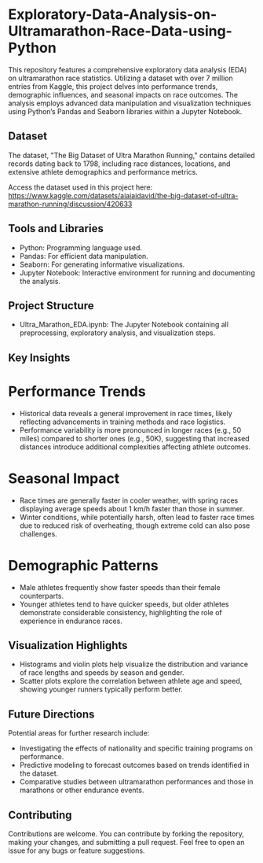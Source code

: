 # Exploratory-Data-Analysis-on-Ultramarathon-Race-Data-using-Python
This repository features a comprehensive exploratory data analysis (EDA) on ultramarathon race statistics. Utilizing a dataset with over 7 million entries from Kaggle, this project delves into performance trends, demographic influences, and seasonal impacts on race outcomes. The analysis employs advanced data manipulation and visualization techniques using Python’s Pandas and Seaborn libraries within a Jupyter Notebook.

## Dataset
The dataset, "The Big Dataset of Ultra Marathon Running," contains detailed records dating back to 1798, including race distances, locations, and extensive athlete demographics and performance metrics.

Access the dataset used in this project here: https://www.kaggle.com/datasets/aiaiaidavid/the-big-dataset-of-ultra-marathon-running/discussion/420633

## Tools and Libraries
- Python: Programming language used.
- Pandas: For efficient data manipulation.
- Seaborn: For generating informative visualizations.
- Jupyter Notebook: Interactive environment for running and documenting the analysis.

## Project Structure
- Ultra_Marathon_EDA.ipynb: The Jupyter Notebook containing all preprocessing, exploratory analysis, and visualization steps.

## Key Insights
# Performance Trends
- Historical data reveals a general improvement in race times, likely reflecting advancements in training methods and race logistics.
- Performance variability is more pronounced in longer races (e.g., 50 miles) compared to shorter ones (e.g., 50K), suggesting that increased distances introduce additional complexities affecting athlete outcomes.
# Seasonal Impact
- Race times are generally faster in cooler weather, with spring races displaying average speeds about 1 km/h faster than those in summer.
- Winter conditions, while potentially harsh, often lead to faster race times due to reduced risk of overheating, though extreme cold can also pose challenges.
# Demographic Patterns
- Male athletes frequently show faster speeds than their female counterparts.
- Younger athletes tend to have quicker speeds, but older athletes demonstrate considerable consistency, highlighting the role of experience in endurance races.

## Visualization Highlights
- Histograms and violin plots help visualize the distribution and variance of race lengths and speeds by season and gender.
- Scatter plots explore the correlation between athlete age and speed, showing younger runners typically perform better.

## Future Directions
Potential areas for further research include:
- Investigating the effects of nationality and specific training programs on performance.
- Predictive modeling to forecast outcomes based on trends identified in the dataset.
- Comparative studies between ultramarathon performances and those in marathons or other endurance events.

## Contributing
Contributions are welcome. You can contribute by forking the repository, making your changes, and submitting a pull request. Feel free to open an issue for any bugs or feature suggestions.


